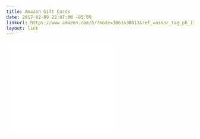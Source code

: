 ```yaml
---
title: Amazon Gift Cards
date: 2017-02-09 22:07:00 -05:00
linkurl: https://www.amazon.com/b/?node=3063530011&ref_=assoc_tag_ph_1394216334436&_encoding=UTF8&camp=1789&creative=9325&linkCode=pf4&tag=karen008-20&linkId=3e9f08e00caabb9ef47da9e251d5c932
layout: link
---
```


<iframe src="//rcm-na.amazon-adsystem.com/e/cm?o=1&p=12&l=ur1&category=gift_certificates&banner=127JF9E4530CSFRCY4R2&f=ifr&lc=pf4&linkID=00461895f901c46625b30f4e756cfdec&t=karen008-20&tracking_id=karen008-20" width="300" height="250" scrolling="no" border="0" marginwidth="0" style="border:none;" frameborder="0"></iframe>